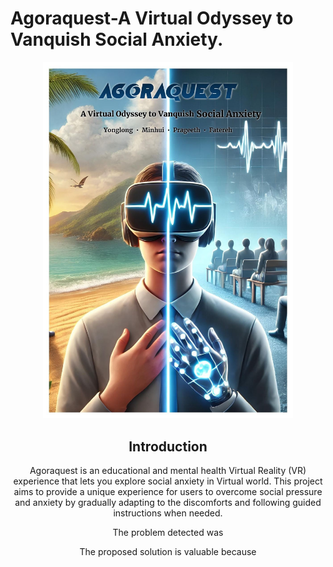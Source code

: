# Agoraquest-A Virtual Odyssey to Vanquish Social Anxiety.
<!-- PROJECT LOGO -->
<div align="center">
   <a href="http://github.com/Monasha1992/det-agoraquest">
      <img src="images/Agoraquest.jpg" alt="Logo" width="400">
   </a>
   
## Introduction

Agoraquest is an educational and mental health Virtual Reality (VR) experience that lets you explore social anxiety in Virtual world. This project aims to provide a unique experience for users to overcome social pressure and anxiety by gradually adapting to the discomforts and following guided instructions when needed.

The problem detected was

The proposed solution is valuable because


   



